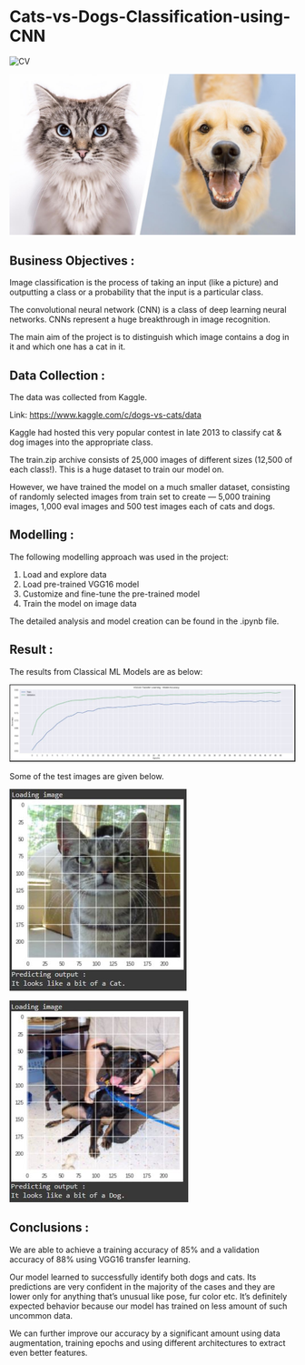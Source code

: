 # Cats-vs-Dogs-Classification-using-CNN

![CV](https://img.shields.io/badge/CV-Image_Classification-blue.svg) 

![logo](Snips/Logo.jpeg)

## Business Objectives :

Image classification is the process of taking an input (like a picture) and outputting a class or a probability that the input is a particular class.

The convolutional neural network (CNN) is a class of deep learning neural networks. CNNs represent a huge breakthrough in image recognition.

The main aim of the project is to distinguish which image contains a dog in it and which one has a cat in it.

## Data Collection :

The data was collected from Kaggle.

Link: https://www.kaggle.com/c/dogs-vs-cats/data

Kaggle had hosted this very popular contest in late 2013 to classify cat & dog images into the appropriate class.

The train.zip archive consists of 25,000 images of different sizes (12,500 of each class!). This is a huge dataset to train our model on. 

However, we have trained the model on a much smaller dataset, consisting of randomly selected images from train set to create — 5,000 training images, 1,000 eval images and 500 test images each of cats and dogs.

## Modelling :

The following modelling approach was used in the project:

1. Load and explore data
2. Load pre-trained VGG16 model
3. Customize and fine-tune the pre-trained model
4. Train the model on image data

The detailed analysis and model creation can be found in the .ipynb file. 

## Result :

The results from Classical ML Models are as below:

![test](Snips/M_1.JPG)

Some of the test images are given below.

![test](Snips/R_2.JPG)

![test](Snips/R_3.JPG)


## Conclusions :

We are able to achieve a training accuracy of 85% and a validation accuracy of 88% using VGG16 transfer learning. 

Our model learned to successfully identify both dogs and cats. Its predictions are very confident in the majority of the cases and they are lower only for anything that’s unusual like pose, fur color etc. It’s definitely expected behavior because our model has trained on less amount of such uncommon data.

We can further improve our accuracy by a significant amount using data augmentation, training epochs and using different architectures to extract even better features.
